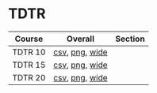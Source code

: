 # TDTR

| Course | Overall | Section |
| ------ | ------- | ------- |
| TDTR 10 | [csv](https://github.com/UCSD-Historical-Enrollment-Data/2024Fall/blob/main/overall/TDTR%2010.csv), [png](https://raw.githubusercontent.com/UCSD-Historical-Enrollment-Data/2024Fall/main/plot_overall/TDTR%2010.png), [wide](https://raw.githubusercontent.com/UCSD-Historical-Enrollment-Data/2024Fall/main/plot_overall_wide/TDTR%2010.png) |  |
| TDTR 15 | [csv](https://github.com/UCSD-Historical-Enrollment-Data/2024Fall/blob/main/overall/TDTR%2015.csv), [png](https://raw.githubusercontent.com/UCSD-Historical-Enrollment-Data/2024Fall/main/plot_overall/TDTR%2015.png), [wide](https://raw.githubusercontent.com/UCSD-Historical-Enrollment-Data/2024Fall/main/plot_overall_wide/TDTR%2015.png) |  |
| TDTR 20 | [csv](https://github.com/UCSD-Historical-Enrollment-Data/2024Fall/blob/main/overall/TDTR%2020.csv), [png](https://raw.githubusercontent.com/UCSD-Historical-Enrollment-Data/2024Fall/main/plot_overall/TDTR%2020.png), [wide](https://raw.githubusercontent.com/UCSD-Historical-Enrollment-Data/2024Fall/main/plot_overall_wide/TDTR%2020.png) |  |
